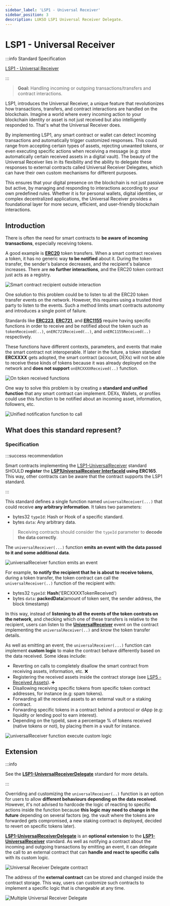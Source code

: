 ```yaml
---
sidebar_label: 'LSP1 - Universal Receiver'
sidebar_position: 3
description: LUKSO LSP1 Universal Receiver Delegate.
---
```


# LSP1 - Universal Receiver

:::info Standard Specification

[LSP1 - Universal Receiver](https://github.com/lukso-network/LIPs/blob/main/LSPs/LSP-1-UniversalReceiver.md)

:::

> **Goal:** Handling incoming or outgoing transactions/transfers and contract interactions.

LSP1, introduces the Universal Receiver, a unique feature that revolutionizes how transactions, transfers, and contract interactions are handled on the blockchain. Imagine a world where every incoming action to your blockchain identity or asset is not just received but also intelligently responded to. That's what the Universal Receiver does.

By implementing LSP1, any smart contract or wallet can detect incoming transactions and automatically trigger customized responses. This could range from accepting certain types of assets, rejecting unwanted tokens, or even executing specific actions when receiving a message (e.g: store automatically certain received assets in a digital vault). The beauty of the Universal Receiver lies in its flexibility and the ability to delegate these responses to external contracts called Universal Receiver Delegates, which can have their own custom mechanisms for different purposes.

This ensures that your digital presence on the blockchain is not just passive but active, by managing and responding to interactions according to your own predefined rules. Whether it is for personal wallets, digital identities, or complex decentralized applications, the Universal Receiver provides a foundational layer for more secure, efficient, and user-friendly blockchain interactions.

## Introduction

There is often the need for smart contracts to **be aware of incoming transactions**, especially receiving tokens.

A good example is **[ERC20](https://eips.ethereum.org/EIPS/eip-20)** token transfers. When a smart contract receives a token, it has no generic way **to be notified** about it. During the token transfer, the sender's balance decreases, and the recipient's balance increases. There are **no further interactions**, and the ERC20 token contract just acts as a registry.

![Smart contract recipient outside interaction](/img/standards/lsp1/token-contract-registry.jpeg)

One solution to this problem could be to listen to all the ERC20 token transfer events on the network. However, this requires using a trusted third party to listen to the events. Such a method limits smart contracts autonomy and introduces a single point of failure.

Standards like **[ERC223](https://eips.ethereum.org/EIPS/eip-223)**, **[ERC721](https://eips.ethereum.org/EIPS/eip-712)**, and **[ERC1155](https://eips.ethereum.org/EIPS/eip-1155)** require having specific functions in order to receive and be notified about the token such as `tokenReceived(..)`, `onERC721Received(..)`, and `onERC1155Received(..)` respectively.

These functions have different contexts, parameters, and events that make the smart contract not interoperable. If later in the future, a token standard **ERCXXXX** gets adopted, the smart contract (account, DEXs) will not be able to receive these kinds of tokens because it was already deployed on the network and **does not support** `onERCXXXXReceived(..)` function.

![On token received functions](/img/standards/lsp1/on-received-functions.jpeg)

One way to solve this problem is by creating a **standard and unified function** that any smart contract can implement. DEXs, Wallets, or profiles could use this function to be notified about an incoming asset, information, followers, etc.

![Unified notification function to call](/img/standards/lsp1/unified-notification-function.jpeg)

## What does this standard represent?

### Specification

:::success recommendation

Smart contracts implementing the [LSP1-UniversalReceiver](../../standards/accounts/lsp1-universal-receiver-delegate.md) standard SHOULD **register** the **[LSP1UniversalReceiver InterfaceId](../../contracts/interface-ids.md) using ERC165**. This way, other contracts can be aware that the contract supports the LSP1 standard.

:::

This standard defines a single function named `universalReceiver(...)` that could receive **any arbitrary information**. It takes two parameters:

- bytes32 `typeId`: Hash or Hook of a specific standard.
- bytes `data`: Any arbitrary data.

> Receiving contracts should consider the `typeId` parameter to **decode the data correctly**.

The `universalReceiver(...)` function **emits an event with the data passed to it and some additional data**.

![universalReceiver function emits an event](/img/standards/lsp1/universal-receiver-event.jpeg)

For example, **to notify the recipient that he is about to receive tokens**, during a token transfer, the token contract can call the `universalReceiver(..)` function of the recipient with:

- bytes32 `typeId`: **Hash**('ERCXXXXTokenReceived')
- bytes `data`: **packedData**(amount of token sent, the sender address, the block timestamp)

In this way, instead of **listening to all the events of the token contrats on the network**, and checking which one of these transfers is relative to the recipient, users can listen to the **[UniversalReceiver](../../contracts/contracts/LSP0ERC725Account/LSP0ERC725Account.md#universalreceiver-1)** event on the contract implementing the `universalReceiver(..)` and know the token transfer details.

As well as emitting an event, the `universalReceiver(...)` function can implement **custom logic** to make the contract behave differently based on the data received. Some ideas include:

- Reverting on calls to completely disallow the smart contract from receiving assets, information, etc. :x:
- Registering the received assets inside the contract storage (see [LSP5 - Received Assets](../metadata/lsp5-received-assets.md)). :heavy_plus_sign:
- Disallowing receiving specific tokens from specific token contract addresses, for instance (e.g: spam tokens).
- Forwarding all the received assets to an external vault or a staking contract.
- Forwarding specific tokens in a contract behind a protocol or dApp (e.g: liquidity or lending pool to earn interest).
- Depending on the typeId, save a percentage % of tokens received (native tokens or not), by placing them in a vault for instance.

![universalReceiver function execute custom logic](/img/standards/lsp1/universal-receiver-logic.jpeg)

## Extension

:::info

See the **[LSP1-UniversalReceiverDelegate](../accounts/lsp1-universal-receiver-delegate.md)** standard for more details.

:::

Overriding and customizing the `universalReceiver(..)` function is an option for users to allow **different behaviours depending on the data received**. However, it's not advised to hardcode the logic of reacting to specific actions inside the function because **this logic may need to change in the future** depending on several factors (eg. the vault where the tokens are forwarded gets compromised, a new staking contract is deployed, decided to revert on specific tokens later).

**[LSP1-UniversalReceiverDelegate](../accounts/lsp1-universal-receiver-delegate.md)** is an **optional extension** to the **[LSP1-UniversalReceiver](../../standards/accounts/lsp1-universal-receiver.md)** standard. As well as notifying a contract about the incoming and outgoing transactions by emitting an event, it can delegate the call to an external contract that can **handle and react to specific calls** with its custom logic.

![Universal Receiver Delegate contract](/img/standards/lsp1/universal-receiver-delegate.jpeg)

The address of the **external contract** can be stored and changed inside the contract storage. This way, users can customize such contracts to implement a specific logic that is changeable at any time.

![Multiple Universal Receiver Delegate](/img/standards/lsp1/multiple-urd.jpeg)
